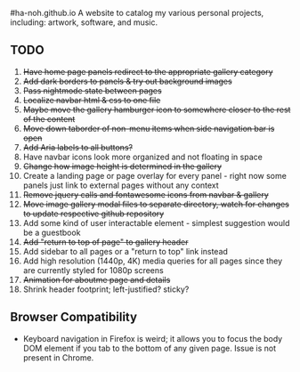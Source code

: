 #ha-noh.github.io
A website to catalog my various personal projects, including: artwork, software, and music.

## TODO
1) ~~Have home page panels redirect to the appropriate gallery category~~ 
2) ~~Add dark borders to panels & try out background images~~
3) ~~Pass nightmode state between pages~~
4) ~~Localize navbar html & css to one file~~
5) ~~Maybe move the gallery hamburger icon to somewhere closer to the rest of the content~~
6) ~~Move down taborder of non-menu items when side navigation bar is open~~
7) ~~Add Aria labels to all buttons?~~
8) Have navbar icons look more organized and not floating in space
9) ~~Change how image height is determined in the gallery~~
10) Create a landing page or page overlay for every panel - right now some panels just link to external pages without any context
11) ~~Remove jquery calls and fontawesome icons from navbar & gallery~~
12) ~~Move image gallery modal files to separate directory, watch for changes to update respective github repository~~
13) Add some kind of user interactable element - simplest suggestion would be a guestbook
14) ~~Add "return to top of page" to gallery header~~
15) Add sidebar to all pages or a "return to top" link instead
16) Add high resolution (1440p, 4K) media queries for all pages since they are currently styled for 1080p screens 
17) ~~Animation for aboutme page and details~~
18) Shrink header footprint; left-justified? sticky?

## Browser Compatibility
- Keyboard navigation in Firefox is weird; it allows you to focus the body DOM element if you tab to the bottom of any given page. Issue is not present in Chrome.
